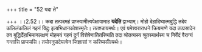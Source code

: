 +++
title = "52 यदा ते"

+++
।।2.52।। कदा तत्पदमहं प्राप्स्यामीत्यपेक्षायामाह **यदेति** द्वाभ्याम्।
मोहो देहादिष्वात्मबुद्धि तदेव कलिलंकलिलं गहनं विदुः इत्यभिधानकोशस्मृतेः।
ततश्चायमर्थः। एवं पमेश्वराराधने क्रियमाणे यदा तत्प्रसादेन तव
बुद्धिर्देहाभिमानलक्षणं मोहमयं गहनं दुर्गं विशेषेणातितरिष्यति तदा
श्रोतव्यस्य श्रुतस्यार्थस्य च निर्वेदं वैराग्यं गन्तासि प्राप्स्यसि।
तयोरनुपादेयत्वेन जिज्ञासां न करिष्यसीत्यर्थः।  
